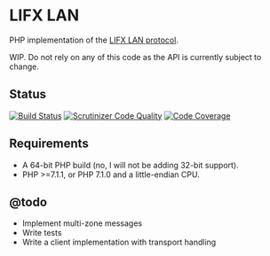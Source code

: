 # LIFX LAN

PHP implementation of the [LIFX LAN protocol](https://lan.developer.lifx.com/docs/introduction).

WIP. Do not rely on any of this code as the API is currently subject to change.

## Status

[![Build Status](https://travis-ci.org/DaveRandom/LibLifxLan.svg?branch=master)](https://travis-ci.org/DaveRandom/LibLifxLan)
[![Scrutinizer Code Quality](https://scrutinizer-ci.com/g/DaveRandom/LibLifxLan/badges/quality-score.png?b=master)](https://scrutinizer-ci.com/g/DaveRandom/LibLifxLan/?branch=master)
[![Code Coverage](https://scrutinizer-ci.com/g/DaveRandom/LibLifxLan/badges/coverage.png?b=master)](https://scrutinizer-ci.com/g/DaveRandom/LibLifxLan/?branch=master)

## Requirements

- A 64-bit PHP build (no, I will not be adding 32-bit support).
- PHP >=7.1.1, or PHP 7.1.0 and a little-endian CPU.

## @todo

- Implement multi-zone messages
- Write tests
- Write a client implementation with transport handling
